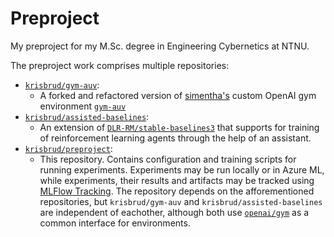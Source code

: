 # Preproject

My preproject for my M.Sc. degree in Engineering Cybernetics at NTNU.

The preproject work comprises multiple repositories:
- [`krisbrud/gym-auv`](https://github.com/krisbrud/gym-auv):
    - A forked and refactored version of [simentha's](https://github.com/simentha/gym-auv) custom OpenAI gym environment [`gym-auv`](https://github.com/simentha/gym-auv)
- [`krisbrud/assisted-baselines`](https://github.com/krisbrud/assisted-baselines):
    - An extension of [`DLR-RM/stable-baselines3`](https://github.com/DLR-RM/stable-baselines3) that supports for training of reinforcement learning agents through the help of an assistant.
- [`krisbrud/preproject`](https://github.com/krisbrud/preproject):
    - This repository. Contains configuration and training scripts for running experiments. Experiments may be run locally or in Azure ML, while experiments, their results and artifacts may be tracked using [MLFlow Tracking](https://www.mlflow.org/docs/latest/tracking.html). The repository depends on the afforementioned repositories, but `krisbrud/gym-auv` and `krisbrud/assisted-baselines` are independent of eachother, although both use [`openai/gym`](https://github.com/openai/gym) as a common interface for environments.
